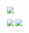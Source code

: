 
![](https://files.catbox.moe/lo099u.png)

![](https://files.catbox.moe/xgcb4q.png) 
![](https://files.catbox.moe/xgcb4q.png) 
